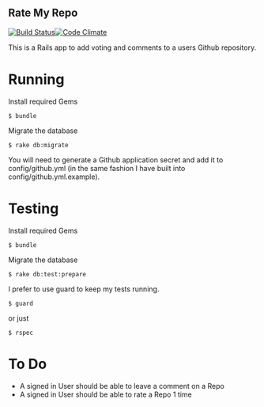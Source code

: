 Rate My Repo
------------

[![Build Status](https://travis-ci.org/benwoody/ratemyrepo.png?branch=master)](https://travis-ci.org/benwoody/ratemyrepo)[![Code Climate](https://codeclimate.com/github/benwoody/ratemyrepo.png)](https://codeclimate.com/github/benwoody/ratemyrepo)


This is a Rails app to add voting and comments to a users Github repository.

Running
=======

Install required Gems

    $ bundle

Migrate the database

    $ rake db:migrate

You will need to generate a Github application secret and add it to config/github.yml (in the same fashion I have built into config/github.yml.example).

Testing
=======

Install required Gems

    $ bundle

Migrate the database

    $ rake db:test:prepare

I prefer to use guard to keep my tests running.

    $ guard

or just

    $ rspec

To Do
=====

* A signed in User should be able to leave a comment on a Repo
* A signed in User should be able to rate a Repo 1 time
